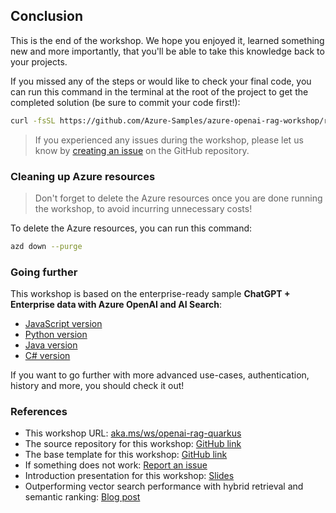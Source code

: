 ## Conclusion

This is the end of the workshop. We hope you enjoyed it, learned something new and more importantly, that you'll be able to take this knowledge back to your projects.

If you missed any of the steps or would like to check your final code, you can run this command in the terminal at the root of the project to get the completed solution (be sure to commit your code first!):

```bash
curl -fsSL https://github.com/Azure-Samples/azure-openai-rag-workshop/releases/download/latest/solution-java-quarkus.tar.gz | tar -xvz
```

<div class="warning" data-title="had issues?">

> If you experienced any issues during the workshop, please let us know by [creating an issue](https://github.com/Azure-Samples/azure-openai-rag-workshop/issues) on the GitHub repository.

</div>

### Cleaning up Azure resources

<div class="important" data-title="important">

> Don't forget to delete the Azure resources once you are done running the workshop, to avoid incurring unnecessary costs!

</div>

To delete the Azure resources, you can run this command:

```bash
azd down --purge
```

### Going further

This workshop is based on the enterprise-ready sample **ChatGPT + Enterprise data with Azure OpenAI and AI Search**:

- [JavaScript version](https://github.com/Azure-Samples/azure-search-openai-javascript)
- [Python version](https://github.com/Azure-Samples/azure-search-openai-demo/)
- [Java version](https://github.com/Azure-Samples/azure-search-openai-demo-java)
- [C# version](https://github.com/Azure-Samples/azure-search-openai-demo-csharp)

If you want to go further with more advanced use-cases, authentication, history and more, you should check it out!

### References

- This workshop URL: [aka.ms/ws/openai-rag-quarkus](https://aka.ms/ws/openai-rag-quarkus)
- The source repository for this workshop: [GitHub link](https://github.com/Azure-Samples/azure-openai-rag-workshop/tree/base)
- The base template for this workshop: [GitHub link](https://github.com/Azure-Samples/azure-openai-rag-workshop)
- If something does not work: [Report an issue](https://github.com/Azure-Samples/azure-openai-rag-workshop/issues)
- Introduction presentation for this workshop: [Slides](https://azure-samples.github.io/azure-openai-rag-workshop/java-quarkus/)
- Outperforming vector search performance with hybrid retrieval and semantic ranking: [Blog post](https://techcommunity.microsoft.com/t5/ai-azure-ai-services-blog/azure-ai-search-outperforming-vector-search-with-hybrid/ba-p/3929167)
